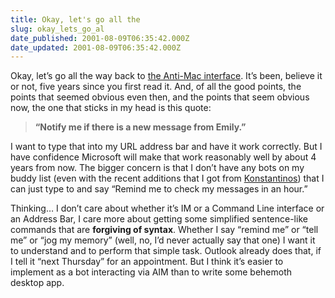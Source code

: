 ```yaml
---
title: Okay, let's go all the
slug: okay_lets_go_al
date_published: 2001-08-09T06:35:42.000Z
date_updated: 2001-08-09T06:35:42.000Z
---
```


Okay, let’s go all the way back to [the Anti-Mac interface](http://www.acm.org/cacm/AUG96/antimac.htm). It’s been, believe it or not, five years since you first read it. And, of all the good points, the points that seemed obvious even then, and the points that seem obvious now, the one that sticks in my head is this quote:

> **“Notify me if there is a new message from Emily.”**

I want to type that into my URL address bar and have it work correctly. But I have confidence Microsoft will make that work reasonably well by about 4 years from now. The bigger concern is that I don’t have any bots on my buddy list (even with the recent additions that I got from [Konstantinos](http://kostas.yoink.com/blogpad)) that I can just type to and say “Remind me to check my messages in an hour.”

Thinking… I don’t care about whether it’s IM or a Command Line interface or an Address Bar, I care more about getting some simplified sentence-like commands that are **forgiving of syntax**. Whether I say “remind me” or “tell me” or “jog my memory” (well, no, I’d never actually say that one) I want it to understand and to perform that simple task. Outlook already does that, if I tell it “next Thursday” for an appointment. But I think it’s easier to implement as a bot interacting via AIM than to write some behemoth desktop app.

